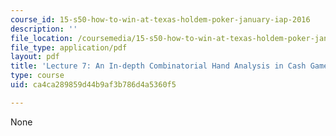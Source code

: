 ```yaml
---
course_id: 15-s50-how-to-win-at-texas-holdem-poker-january-iap-2016
description: ''
file_location: /coursemedia/15-s50-how-to-win-at-texas-holdem-poker-january-iap-2016/ca4ca289859d44b9af3b786d4a5360f5_MIT15_S50IAP16_L7.pdf
file_type: application/pdf
layout: pdf
title: 'Lecture 7: An In-depth Combinatorial Hand Analysis in Cash Games'
type: course
uid: ca4ca289859d44b9af3b786d4a5360f5

---
```

None